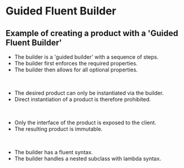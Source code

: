 # Guided Fluent Builder

## Example of creating a product with a 'Guided Fluent Builder'

 * The builder is a 'guided builder' with a sequence of steps.
 * The builder first enforces the required properties.
 * The builder then allows for all optional properties.
<br>

 * The desired product can only be instantiated via the builder.
 * Direct instantiation of a product is therefore prohibited.
<br>

 * Only the interface of the product is exposed to the client.
 * The resulting product is immutable.
<br>

 * The builder has a fluent syntax.
 * The builder handles a nested subclass with lambda syntax.
